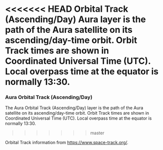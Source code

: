 <<<<<<< HEAD
Orbital Track (Ascending/Day) Aura layer is the path of the Aura satellite on its ascending/day-time orbit. Orbit Track times are shown in Coordinated Universal Time (UTC). Local overpass time at the equator is normally 13:30.
=======
### Aura Orbital Track (Ascending/Day)
The Aura Orbital Track (Ascending/Day) layer is the path of the Aura satellite on its ascending/day-time orbit. Orbit Track times are shown in Coordinated Universal Time (UTC). Local overpass time at the equator is normally 13:30.
>>>>>>> master

Orbital Track information from <https://www.space-track.org/>.
